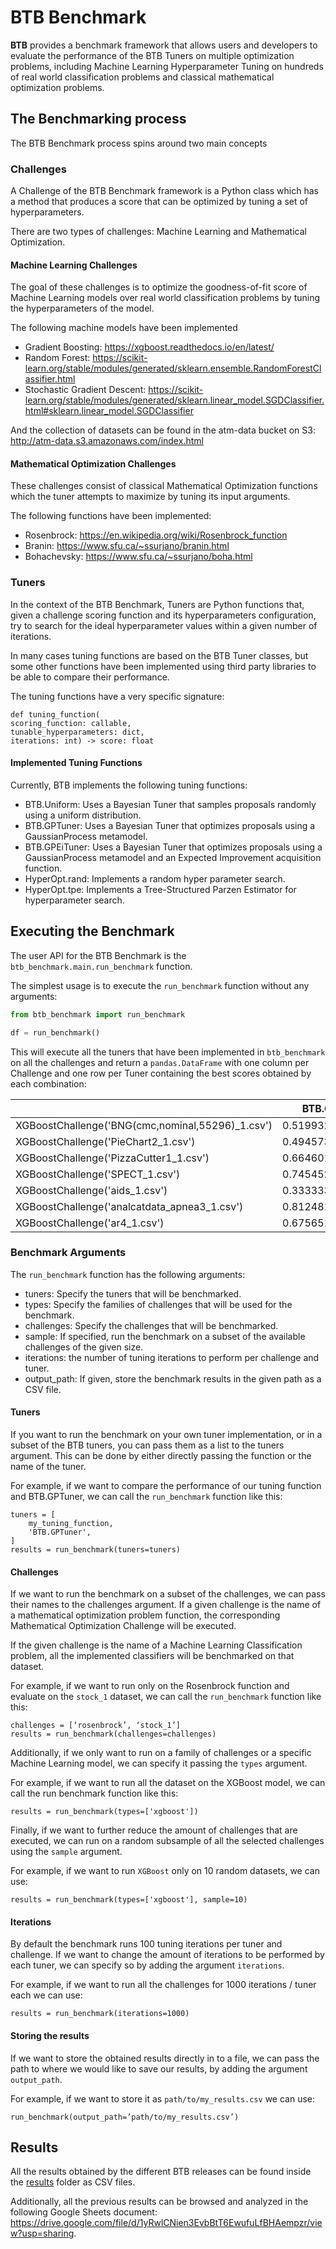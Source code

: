 # BTB Benchmark
**BTB** provides a benchmark framework that allows users and developers to evaluate the performance
of the BTB Tuners on multiple optimization problems, including Machine Learning Hyperparameter
Tuning on hundreds of real world classification problems and classical mathematical optimization
problems.

## The Benchmarking process

The BTB Benchmark process spins around two main concepts

### Challenges

A Challenge of the BTB Benchmark framework is a Python class which has a method that produces a
score that can be optimized by tuning a set of hyperparameters.

There are two types of challenges: Machine Learning and Mathematical Optimization.

#### Machine Learning Challenges

The goal of these challenges is to optimize the goodness-of-fit score of Machine Learning models
over real world classification problems by tuning the hyperparameters of the model.

The following machine models have been implemented

- Gradient Boosting: https://xgboost.readthedocs.io/en/latest/
- Random Forest: https://scikit-learn.org/stable/modules/generated/sklearn.ensemble.RandomForestClassifier.html
- Stochastic Gradient Descent: https://scikit-learn.org/stable/modules/generated/sklearn.linear_model.SGDClassifier.html#sklearn.linear_model.SGDClassifier

And the collection of datasets can be found in the atm-data bucket on S3: http://atm-data.s3.amazonaws.com/index.html

#### Mathematical Optimization Challenges
These challenges consist of classical Mathematical Optimization functions which the tuner attempts
to maximize by tuning its input arguments.

The following functions have been implemented:

- Rosenbrock: https://en.wikipedia.org/wiki/Rosenbrock_function
- Branin: https://www.sfu.ca/~ssurjano/branin.html
- Bohachevsky: https://www.sfu.ca/~ssurjano/boha.html

### Tuners
In the context of the BTB Benchmark, Tuners are Python functions that, given a challenge scoring
function and its hyperparameters configuration, try to search for the ideal hyperparameter values
within a given number of iterations.

In many cases tuning functions are based on the BTB Tuner classes, but some other functions have
been implemented using third party libraries to be able to compare their performance.

The tuning functions have a very specific signature:

```python3
def tuning_function(
scoring_function: callable,
tunable_hyperparameters: dict,
iterations: int) -> score: float
```

#### Implemented Tuning Functions
Currently, BTB implements the following tuning functions:

- BTB.Uniform: Uses a Bayesian Tuner that samples proposals randomly using a uniform distribution.
- BTB.GPTuner: Uses a Bayesian Tuner that optimizes proposals using a GaussianProcess metamodel.
- BTB.GPEiTuner: Uses a Bayesian Tuner that optimizes proposals using a GaussianProcess metamodel
and an Expected Improvement acquisition function.
- HyperOpt.rand: Implements a random hyper parameter search.
- HyperOpt.tpe: Implements a Tree-Structured Parzen Estimator for hyperparameter search.

## Executing the Benchmark
The user API for the BTB Benchmark is the `btb_benchmark.main.run_benchmark` function.

The simplest usage is to execute the `run_benchmark` function without any arguments:

```python
from btb_benchmark import run_benchmark

df = run_benchmark()
```

This will execute all the tuners that have been implemented in `btb_benchmark` on all the
challenges and return a `pandas.DataFrame` with one column per Challenge and one row per Tuner
containing the best scores obtained by each combination:

|                                                    |BTB.GPEiTuner      |BTB.GPTuner        |BTB.UniformTuner   |HyperOpt.rand.suggest|HyperOpt.tpe.suggest|
|----------------------------------------------------|-------------------|-------------------|-------------------|---------------------|--------------------|
|XGBoostChallenge('BNG(cmc,nominal,55296)_1.csv')    |0.5199326904521441 |0.5201074137655625 |0.5203276907572528 |0.5191030441186218   |0.5199238818278141  |
|XGBoostChallenge('PieChart2_1.csv')                 |0.4945739104060386 |0.4945739104060386 |0.4945739104060386 |0.4945739104060386   |0.4945739104060386  |
|XGBoostChallenge('PizzaCutter1_1.csv')              |0.6646017083091733 |0.6551432921219396 |0.6273517348937345 |0.6174557518773459   |0.6583569881072966  |
|XGBoostChallenge('SPECT_1.csv')                     |0.7454525985019169 |0.7437053902170181 |0.7460349918100205 |0.7437053902170181   |0.7493155866991348  |
|XGBoostChallenge('aids_1.csv')                      |0.3333333333333333 |0.3333333333333333 |0.3333333333333333 |0.3333333333333333   |0.3333333333333333  |
|XGBoostChallenge('analcatdata_apnea3_1.csv')        |0.8124818879766957 |0.8107485926033646 |0.8116311831827117 |0.8005389942788316   |0.8210876768837629  |
|XGBoostChallenge('ar4_1.csv')                       |0.6756512903881324 |0.6672870902747065 |0.6151478457670407 |0.6222202422202423   |0.6332330827067668  |

### Benchmark Arguments

The `run_benchmark` function has the following arguments:

- tuners: Specify the tuners that will be benchmarked.
- types: Specify the families of challenges that will be used for the benchmark.
- challenges: Specify the challenges that will be benchmarked.
- sample: If specified, run the benchmark on a subset of the available challenges of the given size.
- iterations: the number of tuning iterations to perform per challenge and tuner.
- output_path: If given, store the benchmark results in the given path as a CSV file.

#### Tuners
If you want to run the benchmark on your own tuner implementation, or in a subset of the BTB
tuners, you can pass them as a list to the tuners argument. This can be done by either directly
passing the function or the name of the tuner.

For example, if we want to compare the performance of our tuning function and BTB.GPTuner, we can
call the `run_benchmark` function like this:

```python3
tuners = [
    my_tuning_function,
    'BTB.GPTuner',
]
results = run_benchmark(tuners=tuners)
```

#### Challenges
If we want to run the benchmark on a subset of the challenges, we can pass their names to the
challenges argument. If a given challenge is the name of a mathematical optimization problem
function, the corresponding Mathematical Optimization Challenge will be executed.

If the given challenge is the name of a Machine Learning Classification problem, all the
implemented classifiers will be benchmarked on that dataset.

For example, if we want to run only on the Rosenbrock function and evaluate on the `stock_1`
dataset, we can call the `run_benchmark` function like this:

```python3
challenges = [‘rosenbrock’, ‘stock_1’]
results = run_benchmark(challenges=challenges)
```

Additionally, if we only want to run on a family of challenges or a specific Machine Learning
model, we can specify it passing the `types` argument.

For example, if we want to run all the dataset on the XGBoost model, we can call the run benchmark
function like this:

```python3
results = run_benchmark(types=['xgboost'])
```

Finally, if we want to further reduce the amount of challenges that are executed, we can run on a
random subsample of all the selected challenges using the `sample` argument.

For example, if we want to run `XGBoost` only on 10 random datasets, we can use:

```python3
results = run_benchmark(types=['xgboost'], sample=10)
```

#### Iterations
By default the benchmark runs 100 tuning iterations per tuner and challenge. If we want to change
the amount of iterations to be performed by each tuner, we can specify so by adding the argument
`iterations`.

For example, if we want to run all the challenges for 1000 iterations / tuner each we can use:

```python3
results = run_benchmark(iterations=1000)
```

#### Storing the results
If we want to store the obtained results directly in to a file, we can pass the path to where we
would like to save our results, by adding the argument `output_path`.

For example, if we want to store it as `path/to/my_results.csv` we can use:

```python3
run_benchmark(output_path=’path/to/my_results.csv’)
```

## Results
All the results obtained by the different BTB releases can be found inside the
[results](https://github.com/HDI-Project/BTB/tree/master/btb_benchmark/results) folder as CSV files.

Additionally, all the previous results can be browsed and analyzed in the following Google Sheets
document: https://drive.google.com/file/d/1yRwlCNien3EvbBtT6EwufuLfBHAempzr/view?usp=sharing.
